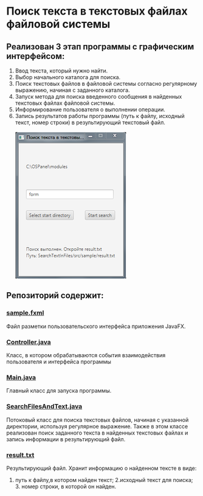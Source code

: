# Поиск текста в текстовых файлах файловой системы

## Реализован 3 этап программы с графическим интерфейсом:

1. Ввод текста, который нужно найти.
2. Выбор начального каталога для поиска.
3. Поиск текстовых файлов в файловой системы согласно регулярному выражению, начиная с заданного каталога.
4. Запуск метода для поиска введенного сообщения в найденных текстовых файлах файловой системы.
5. Информирование пользователя о выполнении операции.
6. Запись результатов работы программы (путь к файлу, исходный текст, номер строки) в результирующий текстовый файл.<br><br>
![Screenshot](https://github.com/Trushenkov/SearchTextJavaFX/blob/master/src/sample/image.PNG)<br>
## Репозиторий содержит:
### <a href="https://github.com/Trushenkov/SearchTextJavaFX/blob/master/src/sample/sample.fxml">sample.fxml</a>
Файл разметки пользовательского интерфейса приложения JavaFX. <br>
### <a href="https://github.com/Trushenkov/SearchTextJavaFX/blob/master/src/sample/Controller.java"> Controller.java </a> 
Класс, в котором обрабатываются события взаимодействия пользователя и интерфейса программы <br>
### <a href="https://github.com/Trushenkov/SearchTextJavaFX/blob/master/src/sample/Main.java"> Main.java </a> 
Главный класс для запуска программы.
### <a href="https://github.com/Trushenkov/SearchTextJavaFX/blob/master/src/sample/SearchFilesAndText.java"> SearchFilesAndText.java </a>
Потоковый класс для поиска текстовых файлов, начиная с указанной директории, используя регулярное выражение. Также в этом классе реализован поиск заданного текста в найденных текстовых файлах и запись информации в результирующий файл.<br>
### <a href="https://github.com/Trushenkov/SearchTextJavaFX/blob/master/src/sample/result.txt"> result.txt </a>
Результирующий файл. Хранит информацию о найденном тексте в виде:
1. путь к файлу,в котором найден текст; 2.исходный текст для поиска; 3. номер строки, в которой он найден.
